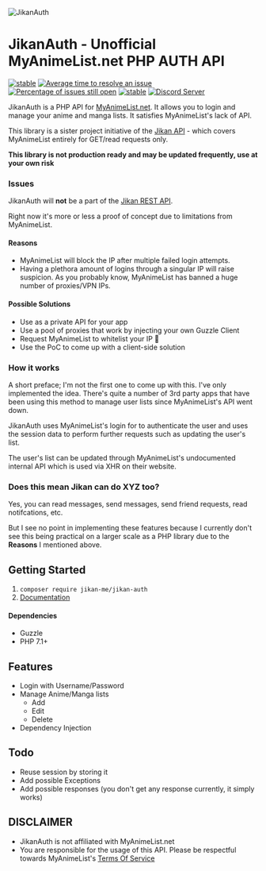 ![JikanAuth](https://i.imgur.com/g4LT425.png)

# JikanAuth - Unofficial MyAnimeList.net PHP AUTH API
[![stable](https://img.shields.io/packagist/v/jikan-me/jikan-auth.svg?style=flat)](https://packagist.org/packages/jikan-me/jikan-auth) [![Average time to resolve an issue](http://isitmaintained.com/badge/resolution/jikan-me/jikan-auth.svg)](http://isitmaintained.com/project/jikan-me/jikan "Average time to resolve an issue") [![Percentage of issues still open](http://isitmaintained.com/badge/open/jikan-me/jikan.svg)](http://isitmaintained.com/project/jikan-me/jikan "Percentage of issues still open") [![stable](https://img.shields.io/badge/PHP-^%207.1-blue.svg?style=flat)]() [![Discord Server](https://img.shields.io/discord/460491088004907029.svg?style=flat&logo=discord)](https://discord.gg/4tvCr36)


JikanAuth is a PHP API for [MyAnimeList.net](https://myanimelist.net). It allows you to login and manage your anime and manga lists. It satisfies MyAnimeList's lack of API.

This library is a sister project initiative of the [Jikan API](https://github.com/jikan-me/jikan) - which covers MyAnimeList entirely for GET/read requests only. 


**This library is not production ready and may be updated frequently, use at your own risk**


### Issues
JikanAuth will **not** be a part of the [Jikan REST API](https://jikan.docs.apiary.io).

Right now it's more or less a proof of concept due to limitations from MyAnimeList.


#### Reasons
- MyAnimeList will block the IP after multiple failed login attempts.
- Having a plethora amount of logins through a singular IP will raise suspicion. As you probably know, MyAnimeList has banned a huge number of proxies/VPN IPs.


#### Possible Solutions

- Use as a private API for your app
- Use a pool of proxies that work by injecting your own Guzzle Client
- Request MyAnimeList to whitelist your IP 🤔 
- Use the PoC to come up with a client-side solution


### How it works
A short preface; I'm not the first one to come up with this. I've only implemented the idea. There's quite a number of 3rd party apps that have been using this method to manage user lists since MyAnimeList's API went down.

JikanAuth uses MyAnimeList's login for to authenticate the user and uses the session data to perform further requests such as updating the user's list.

The user's list can be updated through MyAnimeList's undocumented internal API which is used via XHR on their website.


### Does this mean Jikan can do XYZ too?
Yes, you can read messages, send messages, send friend requests, read notifcations, etc. 

But I see no point in implementing these features because I currently don't see this being practical on a larger scale as a PHP library due to the **Reasons** I mentioned above.


## Getting Started
1. `composer require jikan-me/jikan-auth`
2. [Documentation](https://github.com/jikan-me/jikan-auth/wiki/Documentation)

#### Dependencies
- Guzzle
- PHP 7.1+


## Features
- Login with Username/Password
- Manage Anime/Manga lists
    - Add
    - Edit
    - Delete
- Dependency Injection
    
## Todo
- Reuse session by storing it
- Add possible Exceptions
- Add possible responses (you don't get any response currently, it simply works)
       
    
## DISCLAIMER
- JikanAuth is not affiliated with MyAnimeList.net 
- You are responsible for the usage of this API. Please be respectful towards MyAnimeList's [Terms Of Service](https://myanimelist.net/about/terms_of_use)